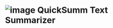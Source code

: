 # ![image](https://github.com/QuickSumm---Text-Summarizer/Text-Summarizer/blob/main/TSlogo.png) QuickSumm Text Summarizer
